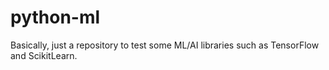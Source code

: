 # python-ml

Basically, just a repository to test some ML/AI libraries such as TensorFlow and ScikitLearn.
